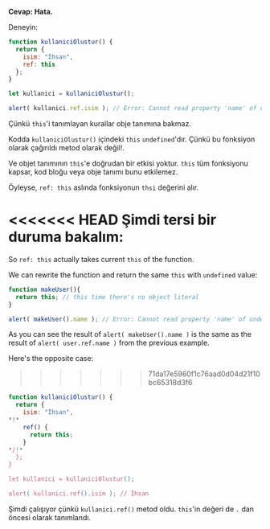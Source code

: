 **Cevap: Hata.**

Deneyin:
```js run
function kullaniciOlustur() {
  return {
    isim: "İhsan",
    ref: this
  };
}

let kullanici = kullaniciOlustur();

alert( kullanici.ref.isim ); // Error: Cannot read property 'name' of undefined
```
Çünkü `this`'i tanımlayan kurallar obje tanımına bakmaz.

Kodda `kullaniciOlustur()` içindeki `this` `undefined`'dır. Çünkü bu fonksiyon olarak çağırıldı metod olarak değil!.

Ve objet tanımının `this`'e doğrudan bir etkisi yoktur. `this` tüm fonksiyonu kapsar, kod bloğu veya obje tanımı bunu etkilemez.

Öyleyse, `ref: this` aslında fonksiyonun `thsi` değerini alır.

<<<<<<< HEAD
Şimdi tersi bir duruma bakalım:
=======
So `ref: this` actually takes current `this` of the function.

We can rewrite the function and return the same `this` with `undefined` value: 

```js run
function makeUser(){
  return this; // this time there's no object literal
}

alert( makeUser().name ); // Error: Cannot read property 'name' of undefined
```
As you can see the result of `alert( makeUser().name )` is the same as the result of `alert( user.ref.name )` from the previous example.

Here's the opposite case:
>>>>>>> 71da17e5960f1c76aad0d04d21f10bc65318d3f6

```js run
function kullaniciOlustur() {
  return {
    isim: "İhsan",
*!*
    ref() {
      return this;
    }
*/!*
  };
}

let kullanici = kullaniciOlustur();

alert( kullanici.ref().isim ); // İhsan
```
Şimdi çalışıyor çünkü `kullanici.ref()` metod oldu. `this`'in değeri de `.` dan öncesi olarak tanımlandı.

